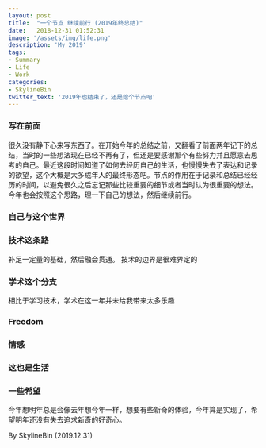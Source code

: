 ```yaml
---
layout: post
title:  "一个节点 继续前行 (2019年终总结)"
date:   2018-12-31 01:52:31
image: '/assets/img/life.png'
description: 'My 2019'
tags:
- Summary
- Life
- Work
categories:
- SkylineBin
twitter_text: '2019年也结束了，还是给个节点吧'
---   
```


### 写在前面  
很久没有静下心来写东西了。在开始今年的总结之前，又翻看了前面两年记下的总结，当时的一些想法现在已经不再有了，但还是要感谢那个有些努力并且愿意去思考的自己。最近这段时间知道了如何去经历自己的生活，也慢慢失去了表达和记录的欲望，这个大概是大多成年人的最终形态吧。节点的作用在于记录和总结已经经历的时间，以避免很久之后忘记那些比较重要的细节或者当时认为很重要的想法。今年也会按照这个思路，理一下自己的想法，然后继续前行。  


### 自己与这个世界





### 技术这条路  

补足一定量的基础，然后融会贯通。
技术的边界是很难界定的




### 学术这个分支  

相比于学习技术，学术在这一年并未给我带来太多乐趣



### Freedom  




### 情感 




### 这也是生活  



### 一些希望  

今年想明年总是会像去年想今年一样，想要有些新奇的体验，今年算是实现了，希望明年还没有失去追求新奇的好奇心。  




By SkylineBin (2019.12.31)  
